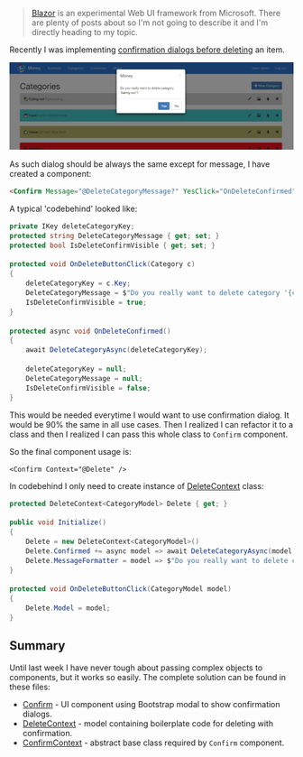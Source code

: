 > [Blazor](https://github.com/aspnet/Blazor) is an experimental Web UI framework from Microsoft. There are plenty of posts about so I'm not going to describe it and I'm directly heading to my topic.

Recently I was implementing [confirmation dialogs before deleting](https://github.com/maraf/Money/issues/149) an item. 

![Confirm Dialog in Action](/Content/Images/Blog/blazor-component-parameters/confirm.png)

As such dialog should be always the same except for message, I have created a component:

```html
<Confirm Message="@DeleteCategoryMessage?" YesClick="OnDeleteConfirmed" bind-IsVisible="@IsDeleteConfirmVisible" />
```

A typical 'codebehind' looked like:

```C#
private IKey deleteCategoryKey;
protected string DeleteCategoryMessage { get; set; }
protected bool IsDeleteConfirmVisible { get; set; }

protected void OnDeleteButtonClick(Category c) 
{
    deleteCategoryKey = c.Key;
    DeleteCategoryMessage = $"Do you really want to delete category '{c.Name}'";
    IsDeleteConfirmVisible = true;
}

protected async void OnDeleteConfirmed() 
{
    await DeleteCategoryAsync(deleteCategoryKey);

    deleteCategoryKey = null;
    DeleteCategoryMessage = null;
    IsDeleteConfirmVisible = false;
}

```

This would be needed everytime I would want to use confirmation dialog. It would be 90% the same in all use cases. 
Then I realized I can refactor it to a class and then I realized I can pass this whole class to `Confirm` component.

So the final component usage is:

```
<Confirm Context="@Delete" />
```

In codebehind I only need to create instance of [DeleteContext](https://github.com/maraf/Money/blob/master/src/Money.UI.Blazor/Models/Confirmation/DeleteContext.cs) class:

```C#
protected DeleteContext<CategoryModel> Delete { get; }

public void Initialize() 
{
    Delete = new DeleteContext<CategoryModel>()
    Delete.Confirmed += async model => await DeleteCategoryAsync(model.Key);
    Delete.MessageFormatter = model => $"Do you really want to delete category '{model.Name}'?";
}

protected void OnDeleteButtonClick(CategoryModel model)
{
    Delete.Model = model;
}

```

## Summary

Until last week I have never tough about passing complex objects to components, but it works so easily. 
The complete solution can be found in these files:

- [Confirm](https://github.com/maraf/Money/blob/master/src/Money.UI.Blazor/Components/Confirm.cshtml) - UI component using Bootstrap modal to show confirmation dialogs.
- [DeleteContext](https://github.com/maraf/Money/blob/master/src/Money.UI.Blazor/Models/Confirmation/DeleteContext.cs) - model containing boilerplate code for deleting with confirmation.
- [ConfirmContext](https://github.com/maraf/Money/blob/master/src/Money.UI.Blazor/Models/Confirmation/ConfirmContext.cs) - abstract base class required by `Confirm` component.